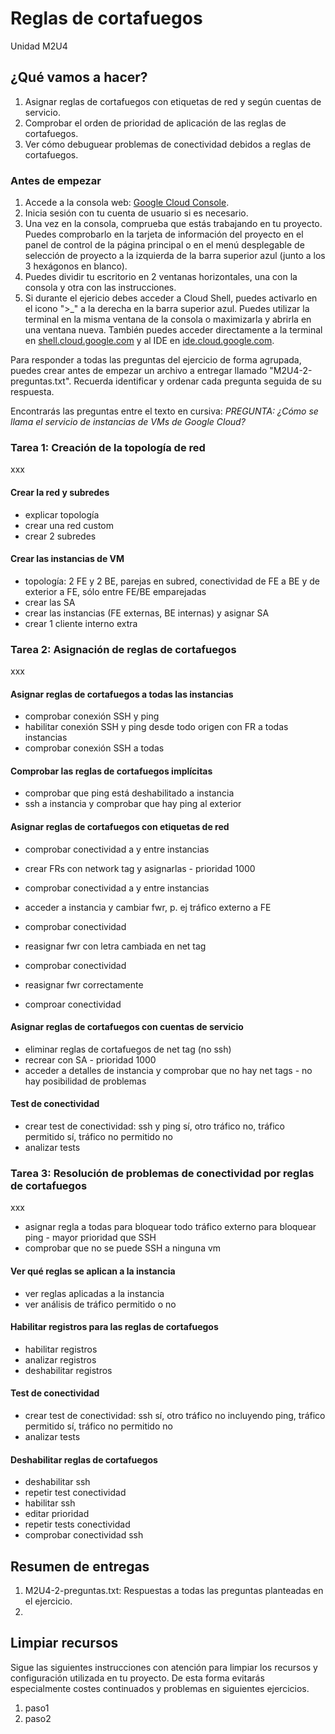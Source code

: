 # Reglas de cortafuegos
Unidad M2U4

## ¿Qué vamos a hacer?
1. Asignar reglas de cortafuegos con etiquetas de red y según cuentas de servicio.
1. Comprobar el orden de prioridad de aplicación de las reglas de cortafuegos.
1. Ver cómo debuguear problemas de conectividad debidos a reglas de cortafuegos.

### Antes de empezar
1. Accede a la consola web: [Google Cloud Console](https://console.cloud.google.com).
1. Inicia sesión con tu cuenta de usuario si es necesario.
1. Una vez en la consola, comprueba que estás trabajando en tu proyecto. Puedes comprobarlo en la tarjeta de información del proyecto en el panel de control de la página principal o en el menú desplegable de selección de proyecto a la izquierda de la barra superior azul (junto a los 3 hexágonos en blanco).
1. Puedes dividir tu escritorio en 2 ventanas horizontales, una con la consola y otra con las instrucciones.
1. Si durante el ejericio debes acceder a Cloud Shell, puedes activarlo en el icono ">_" a la derecha en la barra superior azul. Puedes utilizar la terminal en la misma ventana de la consola o maximizarla y abrirla en una ventana nueva. También puedes acceder directamente a la terminal en [shell.cloud.google.com](https://shell.cloud.google.com) y al IDE en [ide.cloud.google.com](https://ide.cloud.google.com/).

Para responder a todas las preguntas del ejercicio de forma agrupada, puedes crear antes de empezar un archivo a entregar llamado "M2U4-2-preguntas.txt". Recuerda identificar y ordenar cada pregunta seguida de su respuesta.

Encontrarás las preguntas entre el texto en cursiva: *PREGUNTA: ¿Cómo se llama el servicio de instancias de VMs de Google Cloud?*

### Tarea 1: Creación de la topología de red
xxx

#### Crear la red y subredes
- explicar topología
- crear una red custom
- crear 2 subredes

#### Crear las instancias de VM
- topología: 2 FE y 2 BE, parejas en subred, conectividad de FE a BE y de exterior a FE, sólo entre FE/BE emparejadas
- crear las SA
- crear las instancias (FE externas, BE internas) y asignar SA
- crear 1 cliente interno extra

### Tarea 2: Asignación de reglas de cortafuegos
xxx

#### Asignar reglas de cortafuegos a todas las instancias
- comprobar conexión SSH y ping
- habilitar conexión SSH y ping desde todo origen con FR a todas instancias
- comprobar conexión SSH a todas

#### Comprobar las reglas de cortafuegos implícitas
- comprobar que ping está deshabilitado a instancia
- ssh a instancia y comprobar que hay ping al exterior

#### Asignar reglas de cortafuegos con etiquetas de red
- comprobar conectividad a y entre instancias
- crear FRs con network tag y asignarlas - prioridad 1000
- comprobar conectividad a y entre instancias

- acceder a instancia y cambiar fwr, p. ej tráfico externo a FE
- comprobar conectividad
- reasignar fwr con letra cambiada en net tag
- comprobar conectividad
- reasignar fwr correctamente
- comproar conectividad

#### Asignar reglas de cortafuegos con cuentas de servicio
- eliminar reglas de cortafuegos de net tag (no ssh)
- recrear con SA - prioridad 1000
- acceder a detalles de instancia y comprobar que no hay net tags - no hay posibilidad de problemas

#### Test de conectividad
- crear test de conectividad: ssh y ping sí, otro tráfico no, tráfico permitido sí, tráfico no permitido no
- analizar tests

### Tarea 3: Resolución de problemas de conectividad por reglas de cortafuegos
xxx

- asignar regla a todas para bloquear todo tráfico externo para bloquear ping - mayor prioridad que SSH
- comprobar que no se puede SSH a ninguna vm

#### Ver qué reglas se aplican a la instancia
- ver reglas aplicadas a la instancia
- ver análisis de tráfico permitido o no

#### Habilitar registros para las reglas de cortafuegos
- habilitar registros
- analizar registros
- deshabilitar registros

#### Test de conectividad
- crear test de conectividad: ssh sí, otro tráfico no incluyendo ping, tráfico permitido sí, tráfico no permitido no
- analizar tests

#### Deshabilitar reglas de cortafuegos
- deshabilitar ssh
- repetir test conectividad
- habilitar ssh
- editar prioridad
- repetir tests conectividad
- comprobar conectividad ssh

## Resumen de entregas
1. M2U4-2-preguntas.txt: Respuestas a todas las preguntas planteadas en el ejercicio.
1. [nombre de archivo]: descripción

## Limpiar recursos
Sigue las siguientes instrucciones con atención para limpiar los recursos y configuración utilizada en tu proyecto. De esta forma evitarás especialmente costes continuados y problemas en siguientes ejercicios.

1. paso1
1. paso2

